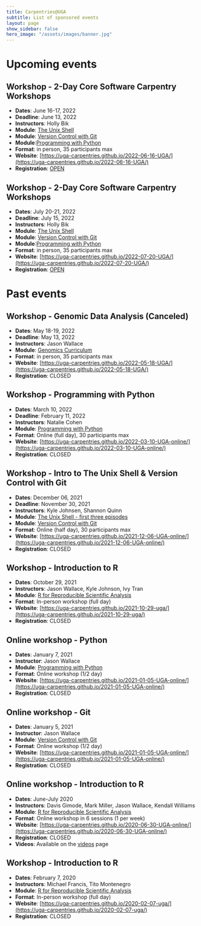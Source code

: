 ```yaml
---
title: Carpentries@UGA
subtitle: List of sponsored events
layout: page
show_sidebar: false
hero_image: "/assets/images/banner.jpg"
---
```

# Upcoming events
## Workshop - 2-Day Core Software Carpentry Workshops
* **Dates**: June 16-17, 2022
* **Deadline**: June 13, 2022
* **Instructors**: Holly Bik
* **Module**: [The Unix Shell](https://swcarpentry.github.io/shell-novice/)
* **Module**: [Version Control with Git](https://swcarpentry.github.io/git-novice/)
* **Module**:[Programming with Python](https://swcarpentry.github.io/python-novice-inflammation/)
* **Format**: in person, 35 participants max
* **Website**: [https://uga-carpentries.github.io/2022-06-16-UGA/](https://uga-carpentries.github.io/2022-06-16-UGA/)
* **Registration**: [OPEN](https://estore.uga.edu/C27063_ustores/web/store_main.jsp?STOREID=380&clearPreview=true)
<!-- Check back soon for upcoming workshop opportunities -->

## Workshop - 2-Day Core Software Carpentry Workshops
* **Dates**: July 20-21, 2022
* **Deadline**: July 15, 2022
* **Instructors**: Holly Bik
* **Module**: [The Unix Shell](https://swcarpentry.github.io/shell-novice/)
* **Module**: [Version Control with Git](https://swcarpentry.github.io/git-novice/)
* **Module**:[Programming with Python](https://swcarpentry.github.io/python-novice-inflammation/)
* **Format**: in person, 35 participants max
* **Website**: [https://uga-carpentries.github.io/2022-07-20-UGA/](https://uga-carpentries.github.io/2022-07-20-UGA/)
* **Registration**: [OPEN](https://estore.uga.edu/C27063_ustores/web/store_main.jsp?STOREID=380&clearPreview=true)
<!-- Check back soon for upcoming workshop opportunities -->

# Past events
## Workshop - Genomic Data Analysis (Canceled)
* **Dates**: May 18-19, 2022
* **Deadline**: May 13, 2022
* **Instructors**: Jason Wallace
* **Module**: [Genomics Curriculum](https://datacarpentry.org/lessons/#genomics-workshop)
* **Format**: in person, 35 participants max
* **Website**: [https://uga-carpentries.github.io/2022-05-18-UGA/](https://uga-carpentries.github.io/2022-05-18-UGA/)
* **Registration**: CLOSED
<!-- Check back soon for upcoming workshop opportunities -->

## Workshop - Programming with Python
* **Dates**: March 10, 2022
* **Deadline**: February 11, 2022
* **Instructors**: Natalie Cohen
* **Module**: [Programming with Python](https://swcarpentry.github.io/python-novice-inflammation/)
* **Format**: Online (full day), 30 participants max
* **Website**: [https://uga-carpentries.github.io/2022-03-10-UGA-online/](https://uga-carpentries.github.io/2022-03-10-UGA-online/)
* **Registration**: CLOSED
<!-- Check back soon for upcoming workshop opportunities -->

## Workshop - Intro to The Unix Shell & Version Control with Git
* **Dates**: December 06, 2021
* **Deadline**: November 30, 2021
* **Instructors**: Kyle Johnsen, Shannon Quinn
* **Module**: [The Unix Shell - first three episodes](https://swcarpentry.github.io/shell-novice/)
* **Module**: [Version Control with Git](https://swcarpentry.github.io/git-novice/)
* **Format**: Online (half day), 30 participants max
* **Website**: [https://uga-carpentries.github.io/2021-12-06-UGA-online/](https://uga-carpentries.github.io/2021-12-06-UGA-online/)
* **Registration**: CLOSED
<!-- Check back soon for upcoming workshop opportunities -->

## Workshop - Introduction to R
* **Dates**: October 29, 2021
* **Instructors**: Jason Wallace, Kyle Johnson, Ivy Tran
* **Module**: [R for Reproducible Scientific Analysis](http://swcarpentry.github.io/r-novice-gapminder)
* **Format**: In-person workshop (full day)
* **Website**: [https://uga-carpentries.github.io/2021-10-29-uga/](https://uga-carpentries.github.io/2021-10-29-uga/)
* **Registration**: CLOSED
<!-- Check back soon for upcoming workshop opportunities -->
 
## Online workshop - Python
* **Dates**: January 7, 2021
* **Instructor**: Jason Wallace
* **Module**: [Programming with Python](https://swcarpentry.github.io/python-novice-inflammation)
* **Format**: Online workshop (1/2 day)
* **Website**: [https://uga-carpentries.github.io/2021-01-05-UGA-online/](https://uga-carpentries.github.io/2021-01-05-UGA-online/)
* **Registration**: CLOSED
<!-- * **Videos**: Available on the [videos](videos) page -->

## Online workshop - Git
* **Dates**: January 5, 2021
* **Instructor**: Jason Wallace
* **Module**: [Version Control with Git](http://swcarpentry.github.io/git-novice)
* **Format**: Online workshop (1/2 day)
* **Website**: [https://uga-carpentries.github.io/2021-01-05-UGA-online/](https://uga-carpentries.github.io/2021-01-05-UGA-online/)
* **Registration**: CLOSED
<!-- * **Videos**: Available on the [videos](videos) page -->


## Online workshop - Introduction to R
* **Dates**: June-July 2020
* **Instructors**: Davis Gimode, Mark Miller, Jason Wallace, Kendall Williams
* **Module**: [R for Reproducible Scientific Analysis](http://swcarpentry.github.io/r-novice-gapminder)
* **Format**: Online workshop in 6 sessions (1 per week)
* **Website**: [https://uga-carpentries.github.io/2020-06-30-UGA-online/](https://uga-carpentries.github.io/2020-06-30-UGA-online/)
* **Registration**: CLOSED
* **Videos**: Available on the [videos](videos) page

## Workshop - Introduction to R
* **Dates**: February 7, 2020
* **Instructors**: Michael Francis, Tito Montenegro
* **Module**: [R for Reproducible Scientific Analysis](http://swcarpentry.github.io/r-novice-gapminder)
* **Format**: In-person workshop (full day)
* **Website**: [https://uga-carpentries.github.io/2020-02-07-uga/](https://uga-carpentries.github.io/2020-02-07-uga/)
* **Registration**: CLOSED



 
 

